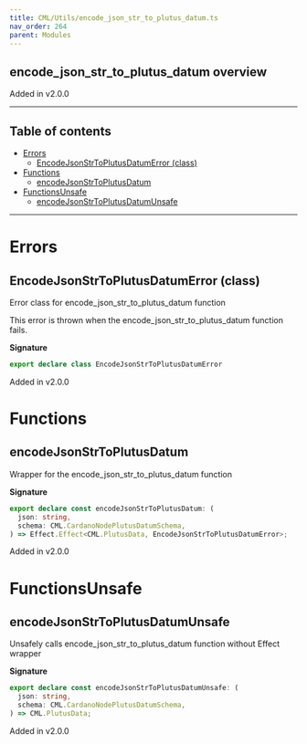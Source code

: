 ```yaml
---
title: CML/Utils/encode_json_str_to_plutus_datum.ts
nav_order: 264
parent: Modules
---
```


## encode_json_str_to_plutus_datum overview

Added in v2.0.0

---

<h2 class="text-delta">Table of contents</h2>

- [Errors](#errors)
  - [EncodeJsonStrToPlutusDatumError (class)](#encodejsonstrtoplutusdatumerror-class)
- [Functions](#functions)
  - [encodeJsonStrToPlutusDatum](#encodejsonstrtoplutusdatum)
- [FunctionsUnsafe](#functionsunsafe)
  - [encodeJsonStrToPlutusDatumUnsafe](#encodejsonstrtoplutusdatumunsafe)

---

# Errors

## EncodeJsonStrToPlutusDatumError (class)

Error class for encode_json_str_to_plutus_datum function

This error is thrown when the encode_json_str_to_plutus_datum function fails.

**Signature**

```ts
export declare class EncodeJsonStrToPlutusDatumError
```

Added in v2.0.0

# Functions

## encodeJsonStrToPlutusDatum

Wrapper for the encode_json_str_to_plutus_datum function

**Signature**

```ts
export declare const encodeJsonStrToPlutusDatum: (
  json: string,
  schema: CML.CardanoNodePlutusDatumSchema,
) => Effect.Effect<CML.PlutusData, EncodeJsonStrToPlutusDatumError>;
```

Added in v2.0.0

# FunctionsUnsafe

## encodeJsonStrToPlutusDatumUnsafe

Unsafely calls encode_json_str_to_plutus_datum function without Effect wrapper

**Signature**

```ts
export declare const encodeJsonStrToPlutusDatumUnsafe: (
  json: string,
  schema: CML.CardanoNodePlutusDatumSchema,
) => CML.PlutusData;
```

Added in v2.0.0
